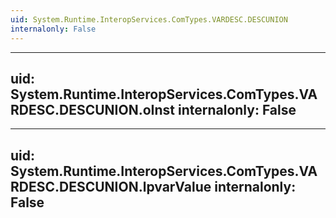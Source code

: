 ```yaml
---
uid: System.Runtime.InteropServices.ComTypes.VARDESC.DESCUNION
internalonly: False
---
```


---
uid: System.Runtime.InteropServices.ComTypes.VARDESC.DESCUNION.oInst
internalonly: False
---

---
uid: System.Runtime.InteropServices.ComTypes.VARDESC.DESCUNION.lpvarValue
internalonly: False
---
